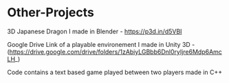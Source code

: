 # Other-Projects
3D Japanese Dragon I made in Blender - https://p3d.in/d5VBI

Google Drive Link of a playable environement I made in Unity 3D - (https://drive.google.com/drive/folders/1zAbiyLGBbb6Dnl0ryIjre6Mdp6AmcLH_)

Code contains a text based game played between two players made in C++
